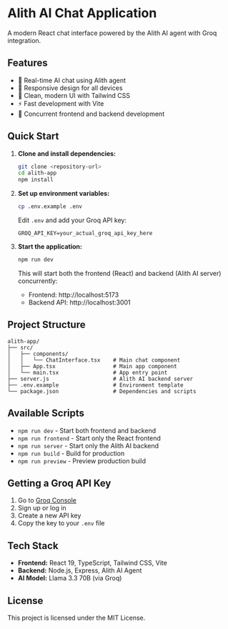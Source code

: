 # Alith AI Chat Application

A modern React chat interface powered by the Alith AI agent with Groq integration.

## Features

- 🤖 Real-time AI chat using Alith agent
- 📱 Responsive design for all devices
- 🎨 Clean, modern UI with Tailwind CSS
- ⚡ Fast development with Vite
- 🔄 Concurrent frontend and backend development

## Quick Start

1. **Clone and install dependencies:**

   ```bash
   git clone <repository-url>
   cd alith-app
   npm install
   ```

2. **Set up environment variables:**

   ```bash
   cp .env.example .env
   ```

   Edit `.env` and add your Groq API key:

   ```
   GROQ_API_KEY=your_actual_groq_api_key_here
   ```

3. **Start the application:**

   ```bash
   npm run dev
   ```

   This will start both the frontend (React) and backend (Alith AI server) concurrently:

   - Frontend: http://localhost:5173
   - Backend API: http://localhost:3001

## Project Structure

```
alith-app/
├── src/
│   ├── components/
│   │   └── ChatInterface.tsx    # Main chat component
│   ├── App.tsx                  # Main app component
│   └── main.tsx                 # App entry point
├── server.js                    # Alith AI backend server
├── .env.example                 # Environment template
└── package.json                 # Dependencies and scripts
```

## Available Scripts

- `npm run dev` - Start both frontend and backend
- `npm run frontend` - Start only the React frontend
- `npm run server` - Start only the Alith AI backend
- `npm run build` - Build for production
- `npm run preview` - Preview production build

## Getting a Groq API Key

1. Go to [Groq Console](https://console.groq.com/keys)
2. Sign up or log in
3. Create a new API key
4. Copy the key to your `.env` file

## Tech Stack

- **Frontend:** React 19, TypeScript, Tailwind CSS, Vite
- **Backend:** Node.js, Express, Alith AI Agent
- **AI Model:** Llama 3.3 70B (via Groq)

## License

This project is licensed under the MIT License.
